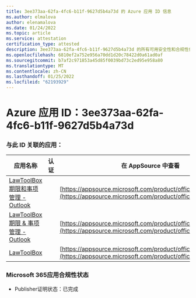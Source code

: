 ```yaml
---
title: 3ee373aa-62fa-4fc6-b11f-9627d5b4a73d 的 Azure 应用 ID 信息
ms.author: elmalova
author: elenamalova
ms.date: 01/24/2022
ms.topic: article
ms.service: attestation
certification_type: attested
description: 3ee373aa-62fa-4fc6-b11f-9627d5b4a73d 的所有可用安全性和合规性信息。
ms.openlocfilehash: 6810ef2a752e956a70dd1d20c78422d0a61ad0af
ms.sourcegitcommit: b7af2c971853a45d85f0039bd73c2ed95e958a80
ms.translationtype: MT
ms.contentlocale: zh-CN
ms.lasthandoff: 01/25/2022
ms.locfileid: "62193929"
---
```

# <a name="azure-app-id-3ee373aa-62fa-4fc6-b11f-9627d5b4a73d"></a>Azure 应用 ID：3ee373aa-62fa-4fc6-b11f-9627d5b4a73d


### <a name="apps-associated-with-this-id"></a>与此 ID 关联的应用：
| **应用名称** | **认证** | **在 AppSource 中查看** |
|--------------|---------------|-----------------------|
| [LawToolBox 期限和事项管理 - Outlook](https://docs.microsoft.com/microsoft-365-app-certification/forward/WA200003103) |  | [https://appsource.microsoft.com/product/office/WA200003103](https://appsource.microsoft.com/product/office/WA200003103) |
| [LawToolBox 期限 &amp; 事项管理 - Outlook](https://docs.microsoft.com/microsoft-365-app-certification/forward/WA104120953) |  | [https://appsource.microsoft.com/product/office/WA104120953](https://appsource.microsoft.com/product/office/WA104120953) |
| [LawToolBox](https://docs.microsoft.com/microsoft-365-app-certification/forward/WA104381656) |  | [https://appsource.microsoft.com/product/office/WA104381656](https://appsource.microsoft.com/product/office/WA104381656) |

### <a name="microsoft-365-app-compliance-status"></a>Microsoft 365应用合规性状态
- Publisher证明状态：已完成
